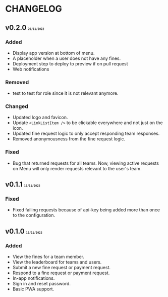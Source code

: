 # CHANGELOG

## v0.2.0 <font size=1>`20/11/2022`</font>
### Added
- Display app version at bottom of menu.
- A placeholder when a user does not have any fines.
- Deployment step to deploy to preview if on pull request
- Web notifications

### Removed
- <LinkListItem /> test to test for <Link /> role since it is not relevant anymore.

### Changed
- Updated logo and favicon.
- Update `<LinkListItem />` to be clickable everywhere and not just on the icon.
- Updated fine request logic to only accept responding team responses.
- Removed anonymousness from the fine request logic.


### Fixed
- Bug that returned requests for all teams. Now, viewing active requests on Menu will only render requests relevant to the user's team.

## v0.1.1 <font size=1>`10/11/2022`</font>

### Fixed
- Fixed failing requests because of api-key being added more than once to the configuration.

## v0.1.0 <font size=1>`10/11/2022`</font>

### Added
- View the fines for a team member.
- View the leaderboard for teams and users. 
- Submit a new fine request or payment request. 
- Respond to a fine request or payment request.
- In-app notifications.
- Sign in and reset password. 
- Basic PWA support.

